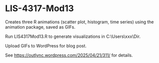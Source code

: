 # LIS-4317-Mod13

Creates three R animations (scatter plot, histogram, time series) using the animation package, saved as GIFs. 

Run LIS4317Mod13.R to generate visualizations in C:\Users\xxx\Dir. 

Upload GIFs to WordPress for blog post. 

See https://outlync.wordpress.com/2025/04/21/311/ for details.


